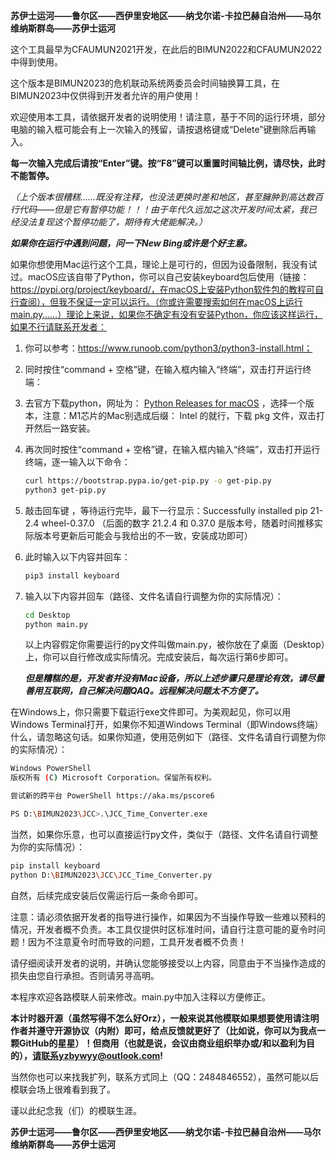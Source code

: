 **苏伊士运河——鲁尔区——西伊里安地区——纳戈尔诺-卡拉巴赫自治州——马尔维纳斯群岛——苏伊士运河**

这个工具最早为CFAUMUN2021开发，在此后的BIMUN2022和CFAUMUN2022中得到使用。

这个版本是BIMUN2023的危机联动系统两委员会时间轴换算工具，在BIMUN2023中仅供得到开发者允许的用户使用！

欢迎使用本工具，请依据开发者的说明使用！请注意，基于不同的运行环境，部分电脑的输入框可能会有上一次输入的残留，请按退格键或“Delete”键删除后再输入。

**每一次输入完成后请按“Enter”键。按“F8”键可以重置时间轴比例，请尽快，此时不能暂停。**

*（上个版本很糟糕……既没有注释，也没法更换时差和地区，甚至臃肿到高达数百行代码——但是它有暂停功能！！！由于年代久远加之这次开发时间太紧，我已经没法复现这个暂停功能了，期待有大佬能解决。）*

***如果你在运行中遇到问题，问一下New Bing或许是个好主意。***

如果你想使用Mac运行这个工具，理论上是可行的，但因为设备限制，我没有试过。macOS应该自带了Python，你可以自己安装keyboard包后使用（链接：https://pypi.org/project/keyboard/，在macOS上安装Python软件包的教程可自行查阅），但我不保证一定可以运行。（你或许需要搜索如何在macOS上运行main.py……）理论上来说，如果你不确定有没有安装Python，你应该这样运行，如果不行请联系开发者：

1. 你可以参考：https://www.runoob.com/python3/python3-install.html；

2. 同时按住“command + 空格”键，在输入框内输入“终端”，双击打开运行终端：

3. 去官方下载python，网址为： [Python Releases for macOS](https://link.zhihu.com/?target=https%3A//www.python.org/downloads/macos/) ，选择一个版本，注意：M1芯片的Mac别选成后缀： Intel 的就行，下载 pkg 文件，双击打开然后一路安装。

4. 再次同时按住“command + 空格”键，在输入框内输入“终端”，双击打开运行终端，逐一输入以下命令：

   ```bash
   curl https://bootstrap.pypa.io/get-pip.py -o get-pip.py
   python3 get-pip.py
   ```

5. 敲击回车键 ，等待运行完毕，最下一行显示：Successfully installed pip 21-2.4 wheel-0.37.0 （后面的数字 21.2.4 和 0.37.0 是版本号，随着时间推移实际版本号更新后可能会与我给出的不一致，安装成功即可）

6. 此时输入以下内容并回车：

   ```bash
   pip3 install keyboard
   ```

7. 输入以下内容并回车（路径、文件名请自行调整为你的实际情况）：

   ```bash
   cd Desktop
   python main.py
   ```

   以上内容假定你需要运行的py文件叫做main.py，被你放在了桌面（Desktop）上，你可以自行修改成实际情况。完成安装后，每次运行第6步即可。

   ***但是糟糕的是，开发者并没有Mac设备，所以上述步骤只是理论有效，请尽量善用互联网，自己解决问题QAQ。远程解决问题太不方便了。***

在Windows上，你只需要下载运行exe文件即可。为美观起见，你可以用Windows Terminal打开，如果你不知道Windows Terminal（即Windows终端）什么，请忽略这句话。如果你知道，使用范例如下（路径、文件名请自行调整为你的实际情况）：

```bash
Windows PowerShell
版权所有 (C) Microsoft Corporation。保留所有权利。

尝试新的跨平台 PowerShell https://aka.ms/pscore6

PS D:\BIMUN2023\JCC>.\JCC_Time_Converter.exe
```

当然，如果你乐意，也可以直接运行py文件，类似于（路径、文件名请自行调整为你的实际情况）：

```bash
pip install keyboard
python D:\BIMUN2023\JCC\JCC_Time_Converter.py
```

自然，后续完成安装后仅需运行后一条命令即可。

注意：请必须依据开发者的指导进行操作，如果因为不当操作导致一些难以预料的情况，开发者概不负责。本工具仅提供时区标准时间，请自行注意可能的夏令时问题！因为不注意夏令时而导致的问题，工具开发者概不负责！

请仔细阅读开发者的说明，并确认您能够接受以上内容，同意由于不当操作造成的损失由您自行承担。否则请另寻高明。

本程序欢迎各路模联人前来修改。main.py中加入注释以方便修正。

**本计时器开源（虽然写得不怎么好Orz），一般来说其他模联如果想要使用请注明作者并遵守开源协议（内附）即可，给点反馈就更好了（比如说，你可以为我点一颗GitHub的星星）！但商用（也就是说，会议由商业组织举办或/和以盈利为目的），请联系yzbywyy@outlook.com!**

当然你也可以来找我扩列，联系方式同上（QQ：2484846552），虽然可能以后模联会场上很难看到我了。

谨以此纪念我（们）的模联生涯。

**苏伊士运河——鲁尔区——西伊里安地区——纳戈尔诺-卡拉巴赫自治州——马尔维纳斯群岛——苏伊士运河**